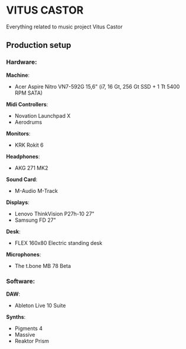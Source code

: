 # VITUS CASTOR

Everything related to music project Vitus Castor

## Production setup
### Hardware:
**Machine**:
* Acer Aspire Nitro VN7-592G 15,6" (i7, 16 Gt, 256 Gt SSD + 1 Tt 5400 RPM SATA)

**Midi Controllers**:
* Novation Launchpad X
* Aerodrums

**Monitors**:
* KRK Rokit 6

**Headphones**:
* AKG 271 MK2

**Sound Card**:
* M-Audio M-Track

**Displays**:
* Lenovo ThinkVision P27h-10 27"
* Samsung FD 27"

**Desk**:
* FLEX 160x80 Electric standing desk

**Microphones**:
* The t.bone MB 78 Beta


### Software:

**DAW**: 
* Ableton Live 10 Suite

**Synths**:
* Pigments 4
* Massive
* Reaktor Prism



